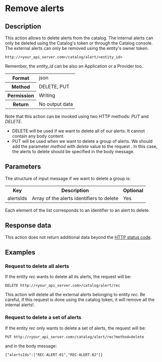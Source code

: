Remove alerts
=============

## Description

This action allows to delete alerts from the catalog. 
The internal alerts can only be deleted using the Catalog's token or through the Catalog console.
The external alerts can only be removed using the entity's owner token.

```
http://<your_api_server.com>/catalog/alert/<entity_id>
```

Remember, the <em>entity_id</em> can be also an Application or a Provider too.

<table>
	<tbody>
		<tr>
			<th>Format</th>
			<td>json</td>
		</tr>
		<tr>
			<th>Method</th>
			<td>DELETE, PUT</td>
		</tr>
		<tr>
			<th>Permission</th>
			<td>Writing</td>
		</tr>
		<tr>
			<th>Return</th>
			<td>No output data</td>
		</tr>
	</tbody>
</table>

Note that this action can be invoked using two HTTP methods: <em>PUT</em> and <em>DELETE</em>.

* DELETE will be used if we want to delete all of our alerts. It cannot contain any body content.
* PUT will be used when we want to delete a group of alerts. We should add the parameter <em>method</em> with <em>delete</em> value to the request . In this case, the alerts to delete should be specified in the body message.

## Parameters

The structure of input message if we want to delete a group is:

<table>
	<tbody>
		<tr>
			<th>Key</th>
			<th>Description</th>
			<th>Optional</th>
		</tr>
		<tr>
			<td>alertsIds</td>
			<td>Array of the alerts identifiers to delete</td>
			<td>Yes</td>
		</tr>
	</tbody>
</table>

Each element of the list corresponds to an identifier to an alert to delete.

## Response data

This action does not return additional data beyond the [HTTP status code](../../general_model.html#reply).

## Examples

### Request to delete all alerts

If the entity <em>rec</em> wants to delete all its alerts, the request will be:

```
DELETE http://<your_api_server.com>/catalog/alert/rec
```

This action will delete all the external alerts belonging to entity <em>rec</em>. 
Be careful, if this request is done using the catalog token, it will remove all the internal alerts!.

### Request to delete a set of alerts

If the entity <em>rec</em> only wants to delete a set of alerts, the request will be:

```
PUT http://<your_api_server.com>/catalog/alert/rec?method=delete
```

and in the body message:

```
{"alertsIds":["REC-ALERT-01","REC-ALERT-02"]}
```
